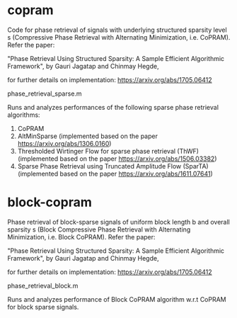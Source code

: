 # copram

Code for phase retrieval of signals with underlying structured sparsity level s (Compressive Phase Retrieval with Alternating Minimization, i.e. CoPRAM). Refer the paper:

"Phase Retrieval Using Structured Sparsity: A Sample Efficient Algorithmic Framework", by Gauri Jagatap and Chinmay Hegde,

for further details on implementation: https://arxiv.org/abs/1705.06412

phase_retrieval_sparse.m 

Runs and analyzes performances of the following sparse phase retrieval algorithms:
1. CoPRAM
2. AltMinSparse 
(implemented based on the paper https://arxiv.org/abs/1306.0160)
3. Thresholded Wirtinger Flow for sparse phase retrieval (ThWF)
(implemented based on the paper https://arxiv.org/abs/1506.03382)
4. Sparse Phase Retrieval using Truncated Amplitude Flow (SparTA)
(implemented based on the paper https://arxiv.org/abs/1611.07641)

# block-copram

Phase retrieval of block-sparse signals of uniform block length b and overall sparsity s (Block Compressive Phase Retrieval with Alternating Minimization, i.e. Block CoPRAM). Refer the paper:

"Phase Retrieval Using Structured Sparsity: A Sample Efficient Algorithmic Framework", by Gauri Jagatap and Chinmay Hegde,

for further details on implementation: https://arxiv.org/abs/1705.06412

phase_retrieval_block.m

Runs and analyzes performance of Block CoPRAM algorithm w.r.t CoPRAM for block sparse signals.

